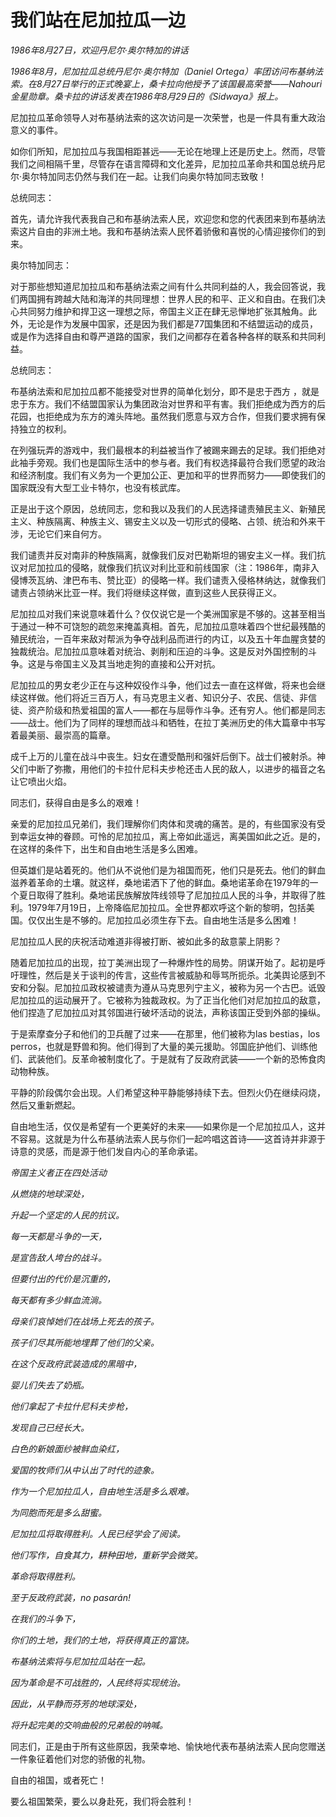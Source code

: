 # 我们站在尼加拉瓜一边

*1986年8月27日，欢迎丹尼尔·奥尔特加的讲话*

*1986年8月，尼加拉瓜总统丹尼尔·奥尔特加（Daniel Ortega）率团访问布基纳法索。在8月27日举行的正式晚宴上，桑卡拉向他授予了该国最高荣誉——Nahouri金星勋章。桑卡拉的讲话发表在1986年8月29日的《Sidwaya》报上。*

尼加拉瓜革命领导人对布基纳法索的这次访问是一次荣誉，也是一件具有重大政治意义的事件。

如你们所知，尼加拉瓜与我国相距甚远——无论在地理上还是历史上。然而，尽管我们之间相隔千里，尽管存在语言障碍和文化差异，尼加拉瓜革命共和国总统丹尼尔·奥尔特加同志仍然与我们在一起。让我们向奥尔特加同志致敬！

总统同志：

首先，请允许我代表我自己和布基纳法索人民，欢迎您和您的代表团来到布基纳法索这片自由的非洲土地。我和布基纳法索人民怀着骄傲和喜悦的心情迎接你们的到来。

奥尔特加同志：

对于那些想知道尼加拉瓜和布基纳法索之间有什么共同利益的人，我会回答说，我们两国拥有跨越大陆和海洋的共同理想：世界人民的和平、正义和自由。在我们决心共同努力维护和捍卫这一理想之际，帝国主义正在肆无忌惮地扩张其触角。此外，无论是作为发展中国家，还是因为我们都是77国集团和不结盟运动的成员，或是作为选择自由和尊严道路的国家，我们之间都存在着各种各样的联系和共同利益。

总统同志：

布基纳法索和尼加拉瓜都不能接受对世界的简单化划分，即不是忠于西方 ，就是忠于东方。我们不结盟国家认为集团政治对世界和平有害。我们拒绝成为西方的后花园，也拒绝成为东方的滩头阵地。虽然我们愿意与双方合作，但我们要求拥有保持独立的权利。

在列强玩弄的游戏中，我们最根本的利益被当作了被踢来踢去的足球。我们拒绝对此袖手旁观。我们也是国际生活中的参与者。我们有权选择最符合我们愿望的政治和经济制度。我们有义务为一个更加公正、更加和平的世界而努力——即使我们的国家既没有大型工业卡特尔，也没有核武库。

正是出于这个原因，总统同志，您和我以及我们的人民选择谴责殖民主义、新殖民主义、种族隔离、种族主义、锡安主义以及一切形式的侵略、占领、统治和外来干涉，无论它们来自何方。

我们谴责并反对南非的种族隔离，就像我们反对巴勒斯坦的锡安主义一样。我们抗议对尼加拉瓜的侵略，就像我们抗议对利比亚和前线国家（注：1986年，南非入侵博茨瓦纳、津巴布韦、赞比亚）的侵略一样。我们谴责入侵格林纳达，就像我们谴责占领纳米比亚一样。我们将继续这样做，直到这些人民获得正义。

尼加拉瓜对我们来说意味着什么？仅仅说它是一个美洲国家是不够的。这甚至相当于通过一种不可饶恕的疏忽来掩盖真相。首先，尼加拉瓜意味着四个世纪最残酷的殖民统治，一百年来敌对帮派为争夺战利品而进行的内讧，以及五十年血腥贪婪的独裁统治。尼加拉瓜意味着对统治、剥削和压迫的斗争。这是反对外国控制的斗争。这是与帝国主义及其当地走狗的直接和公开对抗。

尼加拉瓜的男女老少正在与这种奴役作斗争，他们过去一直在这样做，将来也会继续这样做。他们将近三百万人，有马克思主义者、知识分子、农民、信徒、非信徒、资产阶级和热爱祖国的富人——都在与屈辱作斗争。还有穷人。他们都是同志——战士。他们为了同样的理想而战斗和牺牲，在拉丁美洲历史的伟大篇章中书写着最美丽、最崇高的篇章。

成千上万的儿童在战斗中丧生。妇女在遭受酷刑和强奸后倒下。战士们被射杀。神父们中断了弥撒，用他们的卡拉什尼科夫步枪还击人民的敌人，以进步的福音之名让它喷出火焰。

同志们，获得自由是多么的艰难！

亲爱的尼加拉瓜兄弟们，我们理解你们肉体和灵魂的痛苦。是的，有些国家没有受到幸运女神的眷顾。可怜的尼加拉瓜，离上帝如此遥远，离美国如此之近。是的，在这样的条件下，出生和自由地生活是多么困难。

但英雄们是站着死的。他们从不说他们是为祖国而死，他们只是死去。他们的鲜血滋养着革命的土壤。就这样，桑地诺洒下了他的鲜血。桑地诺革命在1979年的一个夏日取得了胜利。桑地诺民族解放阵线领导了尼加拉瓜人民的斗争，并取得了胜利。1979年7月19日，上帝降临尼加拉瓜。全世界都欢呼这个新的黎明，包括美国。仅仅出生是不够的。尼加拉瓜必须生存下去。自由地生活是多么困难！

尼加拉瓜人民的庆祝活动难道非得被打断、被如此多的敌意蒙上阴影？

随着尼加拉瓜的出现，拉丁美洲出现了一种爆炸性的局势。阴谋开始了。起初是呼吁理性，然后是关于谈判的传言，这些传言被威胁和辱骂所扼杀。北美舆论感到不安和分裂。尼加拉瓜政权被谴责为遵从马克思列宁主义，被称为另一个古巴。诋毁尼加拉瓜的运动展开了。它被称为独裁政权。为了正当化他们对尼加拉瓜的敌意，他们捏造了尼加拉瓜对其邻国进行破坏活动的说法，声称该国正受到外部的操纵。

于是索摩查分子和他们的卫兵醒了过来——在那里，他们被称为las bestias，los perros，也就是野兽和狗。他们得到了大量的美元援助。邻国庇护他们、训练他们、武装他们。反革命被制度化了。于是就有了反政府武装——一个新的恐怖食肉动物种族。

平静的阶段偶尔会出现。人们希望这种平静能够持续下去。但烈火仍在继续闷烧，然后又重新燃起。

自由地生活，仅仅是希望有一个更美好的未来——如果你是一个尼加拉瓜人，这并不容易。这就是为什么布基纳法索人民与你们一起吟唱这首诗——这首诗并非源于诗意的灵感，而是源于他们发自内心的革命承诺。

*帝国主义者正在四处活动*

*从燃烧的地球深处，*

*升起一个坚定的人民的抗议。*

*每一天都是斗争的一天，*

*是宣告敌人垮台的战斗。*

*但要付出的代价是沉重的，*

*每天都有多少鲜血流淌。*

*母亲们哀悼她们在战场上死去的孩子。*

*孩子们尽其所能地埋葬了他们的父亲。*

*在这个反政府武装造成的黑暗中，*

*婴儿们失去了奶瓶。*

*他们拿起了卡拉什尼科夫步枪，*

*发现自己已经长大。*

*白色的新娘面纱被鲜血染红，*

*爱国的牧师们从中认出了时代的迹象。*

*作为一个尼加拉瓜人，自由地生活是多么艰难。*

*为同胞而死是多么甜蜜。*

*尼加拉瓜将取得胜利。人民已经学会了阅读。*

*他们写作，自食其力，耕种田地，重新学会微笑。*

*革命将取得胜利。*

*至于反政府武装，no pasarán!*

*在我们的斗争下，*

*你们的土地，我们的土地，将获得真正的富饶。*

*布基纳法索将与尼加拉瓜站在一起。*

*因为革命是不可战胜的，人民终将实现统治。*

*因此，从平静而芬芳的地球深处，*

*将升起完美的交响曲般的兄弟般的呐喊。*

同志们，正是由于所有这些原因，我荣幸地、愉快地代表布基纳法索人民向您赠送一件象征着他们对您的骄傲的礼物。

自由的祖国，或者死亡！

要么祖国繁荣，要么以身赴死，我们将会胜利！

